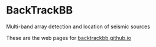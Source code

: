 # BackTrackBB
Multi-band array detection and location of seismic sources

These are the web pages for [backtrackbb.github.io](http://backtrackbb.github.io)
